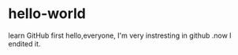 # hello-world
learn GitHub  first 
hello,everyone, I'm very instresting in github .now I endited it.
